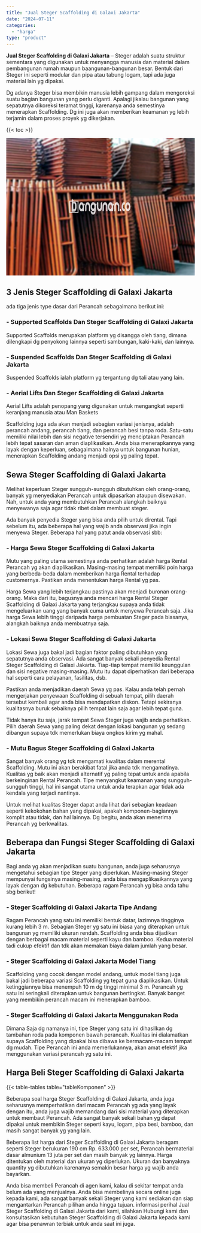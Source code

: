 ```yaml
---
title: "Jual Steger Scaffolding di Galaxi Jakarta"
date: "2024-07-11"
categories: 
  - "harga"
type: "product"
---
```


**Jual Steger Scaffolding di Galaxi Jakarta** – Steger adalah suatu struktur sementara yang digunakan untuk menyangga manusia dan material dalam pembangunan rumah maupun baangunan-bangunan besar. Bentuk dari Steger ini seperti modular dan pipa atau tabung logam, tapi ada juga material lain yg dipakai.

Dg adanya Steger bisa membikin manusia lebih gampang dalam mengoreksi suatu bagian bangunan yang perlu diganti. Apalagi jikalau bangunan yang sepatutnya dikoreksi teramat tinggi, karenanya anda semestinya menerapkan Scaffolding. Dg ini juga akan memberikan keamanan yg lebih terjamin dalam proses proyek yg dikerjakan.

{{< toc >}}

![Jual Steger Scaffolding di Galaxi Jakarta](/images/sewa-scaffolding-steger-12.png)

## 3 Jenis Steger Scaffolding di Galaxi Jakarta

ada tiga jenis type dasar dari Perancah sebagaimana berikut ini:

### \- Supported Scaffolds Dan Steger Scaffolding di Galaxi Jakarta

Supported Scaffolds merupakan platform yg disangga oleh tiang, dimana dilengkapi dg penyokong lainnya seperti sambungan, kaki-kaki, dan lainnya.

### \- Suspended Scaffolds Dan Steger Scaffolding di Galaxi Jakarta

Suspended Scaffolds ialah platform yg tergantung dg tali atau yang lain.

### \- Aerial Lifts Dan Steger Scaffolding di Galaxi Jakarta

Aerial Lifts adalah penopang yang digunakan untuk mengangkat seperti keranjang manusia atau Man Baskets

Scaffolding juga ada akan menjadi sebagian variasi jenisnya, adalah perancah andang, perancah tiang, dan perancah besi tanpa roda. Satu-satu memiliki nilai lebih dan sisi negative tersendiri yg menciptakan Perancah lebih tepat sasaran dan aman diaplikasikan. Anda bisa menerapkannya yang layak dengan keperluan, sebagaimana halnya untuk bangunan hunian, menerapkan Scaffolding andang menjadi opsi yg paling tepat.

## Sewa Steger Scaffolding di Galaxi Jakarta

Melihat keperluan Steger sungguh-sungguh dibutuhkan oleh orang-orang, banyak yg menyediakan Perancah untuk dipasarkan ataupun disewakan. Nah, untuk anda yang membutuhkan Perancah alangkah baiknya menyewanya saja agar tidak ribet dalam membuat steger.

Ada banyak penyedia Steger yang bisa anda pilih untuk dirental. Tapi sebelum itu, ada beberapa hal yang wajib anda observasi jika ingin menyewa Steger. Beberapa hal yang patut anda observasi sbb:

### \- Harga Sewa Steger Scaffolding di Galaxi Jakarta

Mutu yang paling utama semestinya anda perhatikan adalah harga Rental Perancah yg akan diaplikasikan. Masing-masing tempat memiliki poin harga yang berbeda-beda dalam memberikan harga Rental terhadap customernya. Pastikan anda menentukan harga Rental yg pas.

Harga Sewa yang lebih terjangkau pastinya akan menjadi buronan orang-orang. Maka dari itu, bagusnya anda mencari harga Rental Steger Scaffolding di Galaxi Jakarta yang terjangkau supaya anda tidak mengeluarkan uang yang banyak cuma untuk menyewa Perancah saja. Jika harga Sewa lebih tinggi daripada harga pembuatan Steger pada biasanya, alangkah baiknya anda membuatnya saja.

### \- Lokasi Sewa Steger Scaffolding di Galaxi Jakarta

Lokasi Sewa juga bakal jadi bagian faktor paling dibutuhkan yang sepatutnya anda observasi. Ada sangat banyak sekali penyedia Rental Steger Scaffolding di Galaxi Jakarta. Tiap-tiap tempat memiliki keunggulan dan sisi negative masing-masing. Mutu itu dapat diperhatikan dari beberapa hal seperti cara pelayanan, fasilitas, dsb.

Pastikan anda menjadikan daerah Sewa yg pas. Kalau anda telah pernah mengerjakan penyewaan Scaffolding di sebuah tempat, pilih daerah tersebut kembali agar anda bisa mendapatkan diskon. Tetapi sekiranya kualitasnya buruk sebaiknya pilih tempat lain saja agar lebih tepat guna.

Tidak hanya itu saja, jarak tempat Sewa Steger juga wajib anda perhatikan. Pilih daerah Sewa yang paling dekat dengan lokasi bangunan yg sedang dibangun supaya tdk memerlukan biaya ongkos kirim yg mahal.

### \- Mutu Bagus Steger Scaffolding di Galaxi Jakarta

Sangat banyak orang yg tdk mengamati kwalitas dalam merental Scaffolding. Mutu ini akan berakibat fatal jika anda tdk mengamatinya. Kualitas yg baik akan menjadi alternatif yg paling tepat untuk anda apabila berkeinginan Rental Perancah. Tipe menyangkut keamanan yang sungguh-sungguh tinggi, hal ini sangat utama untuk anda terapkan agar tidak ada kendala yang terjadi nantinya.

Untuk melihat kualitas Steger dapat anda lihat dari sebagian keadaan seperti kekokohan bahan yang dipakai, apakah komponen-bagiannya komplit atau tidak, dan hal lainnya. Dg begitu, anda akan menerima Perancah yg berkwalitas.

## Beberapa dan Fungsi Steger Scaffolding di Galaxi Jakarta

Bagi anda yg akan menjadikan suatu bangunan, anda juga seharusnya mengetahui sebagian tipe Steger yang diperlukan. Masing-masing Steger mempunyai fungsinya masing-masing, anda bisa mengaplikasikannya yang layak dengan dg kebutuhan. Beberapa ragam Perancah yg bisa anda tahu sbg berikut!

### \- Steger Scaffolding di Galaxi Jakarta Tipe Andang

Ragam Perancah yang satu ini memiliki bentuk datar, lazimnya tingginya kurang lebih 3 m. Sebagian Steger yg satu ini biasa yang diterapkan untuk bangunan yg memiliki ukuran rendah. Scaffolding anda bisa dijadikan dengan berbagai macam material seperti kayu dan bamboo. Kedua material tadi cukup efektif dan tdk akan memakan biaya dalam jumlah yang besar.

### \- Steger Scaffolding di Galaxi Jakarta Model Tiang

Scaffolding yang cocok dengan model andang, untuk model tiang juga bakal jadi beberapa variasi Scaffolding yg tepat guna diaplikasikan. Untuk ketinggiannya bisa menempuh 10 m dg tinggi minimal 3 m. Perancah yg satu ini seringkali diterapkan untuk bangunan bertingkat. Banyak banget yang membikin perancah macam ini menerapkan bamboo.

### \- Steger Scaffolding di Galaxi Jakarta Menggunakan Roda

Dimana Saja dg namanya ini, tipe Steger yang satu ini dihasilkan dg tambahan roda pada komponen bawah perancah. Kualitas ini dialamatkan supaya Scaffolding yang dipakai bisa dibawa ke bermacam-macam tempat dg mudah. Tipe Perancah ini anda memerlukannya, akan amat efektif jika menggunakan variasi perancah yg satu ini.

## Harga Beli Steger Scaffolding di Galaxi Jakarta

{{< table-tables table="tableKomponen" >}}

Beberapa soal harga Steger Scaffolding di Galaxi Jakarta, anda juga seharusnya memperhatikan dari macam Perancah yg ada yang layak dengan itu, anda juga wajib memandang dari sisi material yang diterapkan untuk membaut Perancah. Ada sangat banyak sekali bahan yg dapat dipakai untuk membikin Steger seperti kayu, logam, pipa besi, bamboo, dan masih sangat banyak yg yang lain.

Beberapa list harga dari Steger Scaffolding di Galaxi Jakarta beragam seperti Steger berukuran 190 cm Rp. 633.000 per set, Perancah bermaterial dasar almunium 13 juta per set dan masih banyak yg lainnya. Harga ditentukan oleh material dan ukuran yg diperlukan. Ukuran dan banyaknya quantity yg dibutuhkan karenanya semakin besar harga yg wajib anda bayarkan.

Anda bisa membeli Perancah di agen kami, kalau di sekitar tempat anda belum ada yang menjualnya. Anda bisa membelinya secara online juga kepada kami, ada sangat banyak sekali Steger yang kami sediakan dan siap mengantarkan Perancah pilihan anda hingga tujuan. informasi perihal Jual Steger Scaffolding di Galaxi Jakarta dari kami, silahkan Hubungi kami dan konsultasikan kebutuhan Steger Scaffolding di Galaxi Jakarta kepada kami agar bisa penawran terbiak untuk anda saat ini juga.
